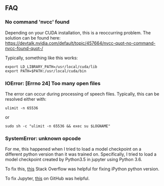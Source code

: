 
## FAQ

### No command 'nvcc' found

Depending on your CUDA installation, this is a reoccurring problem. The solution can be found here:
https://devtalk.nvidia.com/default/topic/457664/nvcc-quot-no-command-nvcc-found-quot-/

Typically, something like this works:

    export LD_LIBRARY_PATH=/usr/local/cuda/lib
    export PATH=$PATH:/usr/local/cuda/bin

### IOError: [Errno 24] Too many open files

The error can occur during processing of speech files. Typically, this can be resolved either with:

    ulimit -n 65536

or

    sudo sh -c "ulimit -n 65536 && exec su $LOGNAME"

### SystemError: unknown opcode

For me, this happened when I tried to load a model checkpoint on a different python version
than it was trained on. Specifically, I tried to load a model checkpoint created by Python3.5
in jupyter using Python 3.6.

To fix this, [this](https://stackoverflow.com/questions/9386048/ipython-reads-wrong-python-version)
Stack Overflow was helpful for fixing iPython python version.

To fix Jupyter, [this](https://github.com/jupyter/notebook/issues/2563) on GitHub was helpful.

